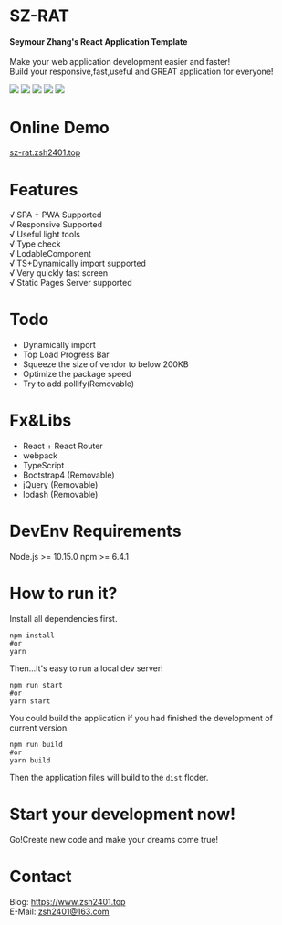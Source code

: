 # SZ-RAT
#### **S**eymour **Z**hang's **R**eact **A**pplication **T**emplate   
Make your web application development easier and faster!   
Build your responsive,fast,useful and GREAT application for everyone!

![](http://img.shields.io/travis/zsh2401/sz-rat.svg)
![](https://img.shields.io/node/v/webpack)
![](https://img.shields.io/github/languages/code-size/zsh2401/sz-rat)
![](https://img.shields.io/badge/license-MIT-green)
![](https://img.shields.io/github/package-json/v/zsh2401/sz-rat)
# Online Demo
[sz-rat.zsh2401.top](https://sz-rat.zsh2401.top)
<!-- # Default Deploy Targets
static pages server,like GH-PAGES,CODING-PAGES -->
# Features
√ SPA + PWA Supported   
√ Responsive Supported     
√ Useful light tools   
√ Type check  
√ LodableComponent   
√ TS+Dynamically import supported   
√ Very quickly fast screen   
√ Static Pages Server supported
# Todo
- Dynamically import
- Top Load Progress Bar
- Squeeze the size of vendor to below 200KB 
- Optimize the package speed
- Try to add pollify(Removable)
# Fx&Libs
* React + React Router
* webpack
* TypeScript
* Bootstrap4 (Removable)
* jQuery (Removable)
* lodash (Removable)

# DevEnv Requirements
Node.js >= 10.15.0
npm >= 6.4.1

# How to run it?
Install all dependencies first.
```
npm install
#or
yarn
```
Then...It's easy to run a local dev server!
```
npm run start
#or
yarn start
```
You could build the application if you had finished the development of current version.
```
npm run build
#or
yarn build
```
Then the application files will build to the `dist` floder.
# Start your development now!
Go!Create new code and make your dreams come true!

# Contact
Blog: https://www.zsh2401.top   
E-Mail: zsh2401@163.com
